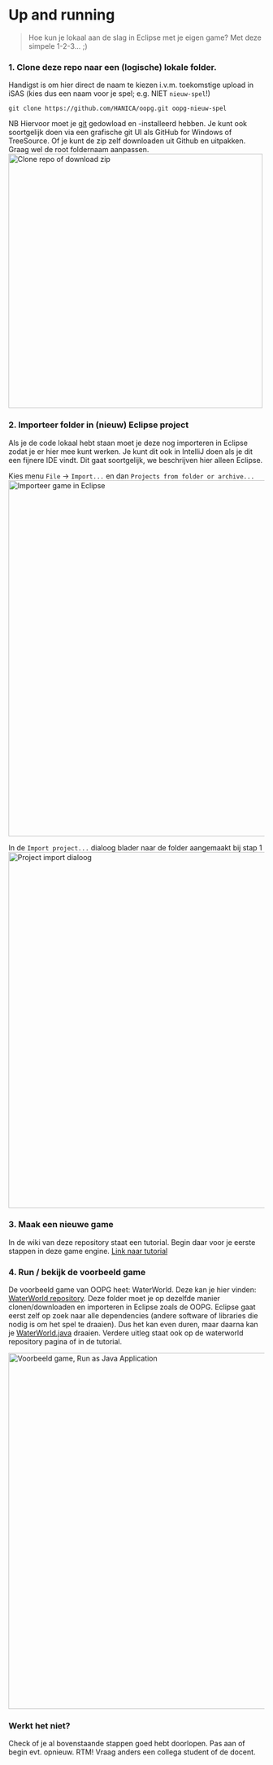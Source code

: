 # Up and running
> Hoe kun je lokaal aan de slag in Eclipse met je eigen game?
Met deze simpele 1-2-3... ;)

### 1. Clone deze repo naar een (logische) lokale folder.
Handigst is om hier direct de naam te kiezen i.v.m. toekomstige upload in iSAS (kies dus een naam voor je spel; e.g. NIET `nieuw-spel`!)

```
git clone https://github.com/HANICA/oopg.git oopg-nieuw-spel
```

NB Hiervoor moet je [git](https://git-scm.com/book/en/v2/Getting-Started-Installing-Git) gedowload en -installeerd hebben. Je kunt ook soortgelijk doen via een grafische git UI als GitHub for Windows of TreeSource. Of je kunt de zip zelf downloaden uit Github en uitpakken. Graag wel de root foldernaam aanpassen.
<img width="500" alt="Clone repo of download zip" src="https://user-images.githubusercontent.com/3029472/40170033-c4ce6218-59c7-11e8-95a9-1d125786ea92.png">


### 2. Importeer folder in (nieuw) Eclipse project
Als je de code lokaal hebt staan moet je deze nog importeren in Eclipse zodat je er hier mee kunt werken.
Je kunt dit ook in IntelliJ doen als je dit een fijnere IDE vindt. Dit gaat soortgelijk, we beschrijven hier alleen Eclipse.

Kies menu `File` -> `Import...` en dan `Projects from folder or archive...`
<img width="700" alt="Importeer game in Eclipse" src="https://user-images.githubusercontent.com/3029472/40170032-c4b53f40-59c7-11e8-853e-382ea1d9549d.png">

In de `Import project...` dialoog blader naar de folder aangemaakt bij stap 1
<img width="700" alt="Project import dialoog" src="https://user-images.githubusercontent.com/3029472/40170031-c49d996c-59c7-11e8-922c-4e4c0ccf9815.png">

### 3. Maak een nieuwe game
In de wiki van deze repository staat een tutorial. Begin daar voor je eerste stappen in deze game engine. [Link naar tutorial](https://github.com/HANICA/oopg/wiki/01-Hello-Game-World)

### 4. Run / bekijk de voorbeeld game
De voorbeeld game van OOPG heet: WaterWorld. Deze kan je hier vinden: [WaterWorld repository](https://github.com/HANICA/waterworld). Deze folder moet je op dezelfde manier clonen/downloaden en importeren in Eclipse zoals de OOPG. Eclipse gaat eerst zelf op zoek naar alle dependencies (andere software of libraries die nodig is om het spel te draaien). Dus het kan even duren, maar daarna kan je [WaterWorld.java](https://github.com/HANICA/waterworld/blob/master/src/main/java/nl/han/ica/oopd/waterworld/WaterWorld.java) draaien. Verdere uitleg staat ook op de waterworld repository pagina of in de tutorial. 

<img width="700" alt="Voorbeeld game, Run as Java Application" src="https://user-images.githubusercontent.com/3029472/40170444-c5e53f7c-59c8-11e8-82cc-cdc5c4495608.png">

### Werkt het niet?
Check of je al bovenstaande stappen goed hebt doorlopen. Pas aan of begin evt. opnieuw. RTM! Vraag anders een collega student of de docent.